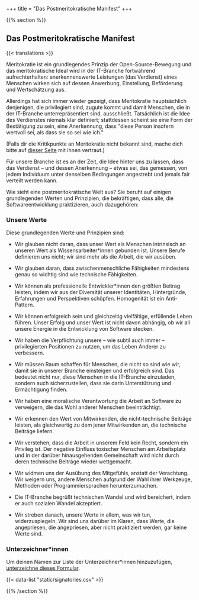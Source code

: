 +++
title = "Das Postmeritokratische Manifest"
+++

{{% section %}}

## Das Postmeritokratische Manifest

{{< translations >}}

Meritokratie ist ein grundlegendes Prinzip der Open-Source-Bewegung und das meritokratische Ideal wird in der IT-Branche fortwährend aufrechterhalten: anerkennenswerte Leistungen (das Verdienst) eines Menschen wirken sich auf dessen Anwerbung, Einstellung, Beförderung und Wertschätzung aus.

Allerdings hat sich immer wieder gezeigt, dass Meritokratie hauptsächlich denjenigen, die privilegiert sind, zugute kommt und damit Menschen, die in der IT-Branche unterrepräsentiert sind, ausschließt.
Tatsächlich ist die Idee des Verdienstes niemals klar definiert; stattdessen scheint sie eine Form der Bestätigung zu sein, eine Anerkennung, dass "diese Person insofern wertvoll sei, als dass sie so sei wie ich."

(Falls dir die Kritikpunkte an Meritokratie nicht bekannt sind, mache dich bitte auf <a href="/meritocracy/">dieser Seite</a> mit ihnen vertraut.)

Für unsere Branche ist es an der Zeit, die Idee hinter uns zu lassen, dass das Verdienst – und dessen Anerkennung – etwas sei, das gemessen, von jedem Individuum unter denselben Bedingungen angestrebt und jemals fair verteilt werden kann.

Wie sieht eine postmeritokratische Welt aus? Sie beruht auf einigen grundlegenden Werten und Prinzipien, die bekräftigen, dass alle, die Softwareentwicklung praktizieren, auch dazugehören:

### Unsere Werte

Diese grundlegenden Werte und Prinzipien sind:

* Wir glauben nicht daran, dass unser Wert als Menschen intrinsisch an unseren Wert als Wissensarbeiter*innen gebunden ist. Unsere Berufe definieren uns nicht; wir sind mehr als die Arbeit, die wir ausüben.

* Wir glauben daran, dass zwischenmenschliche Fähigkeiten mindestens genau so wichtig sind wie technische Fähigkeiten.

* Wir können als professionelle Entwickler*innen den größten Beitrag leisten, indem wir aus der Diversität unserer Identitäten, Hintergründe, Erfahrungen und Perspektiven schöpfen. Homogenität ist ein Anti-Pattern.

* Wir können erfolgreich sein und gleichzeitig vielfältige, erfüllende Leben führen. Unser Erfolg und unser Wert ist nicht davon abhängig, ob wir all unsere Energie in die Entwicklung von Software stecken.

* Wir haben die Verpflichtung unsere – wie subtil auch immer – privilegierten Positionen zu nutzen, um das Leben Anderer zu verbessern.

* Wir müssen Raum schaffen für Menschen, die nicht so sind wie wir, damit sie in unserer Branche einsteigen und erfolgreich sind. Das bedeutet nicht nur, diese Menschen in die IT-Branche einzuladen, sondern auch sicherzustellen, dass sie darin Unterstützung und Ermächtigung finden.

* Wir haben eine moralische Verantwortung die Arbeit an Software zu verweigern, die das Wohl anderer Menschen beeinträchtigt.

* Wir erkennen den Wert von Mitwirkenden, die nicht-technische Beiträge leisten, als gleichwertig zu dem jener Mitwirkenden an, die technische Beiträge liefern.

* Wir verstehen, dass die Arbeit in unserem Feld kein Recht, sondern ein Privileg ist. Der negative Einfluss toxischer Menschen am Arbeitsplatz und in der darüber hinausgehenden Gemeinschaft wird nicht durch deren technische Beiträge wieder wettgemacht.

* Wir widmen uns der Ausübung des Mitgefühls, anstatt der Verachtung. Wir weigern uns, andere Menschen aufgrund der Wahl ihrer Werkzeuge, Methoden oder Programmiersprachen herunterzumachen.

* Die IT-Branche begrüßt technischen Wandel und wird bereichert, indem er auch sozialen Wandel akzeptiert.

* Wir streben danach, unsere Werte in allem, was wir tun, widerzuspiegeln. Wir sind uns darüber im Klaren, dass Werte, die angepriesen, die angepriesen, aber nicht praktiziert werden, gar keine Werte sind.


### Unterzeichner*innen


<p class="callout">
  Um deinen Namen zur Liste der Unterzeichner*innen hinzuzufügen, <a href="https://goo.gl/forms/9JT45K1iuKcBSPFj2">unterzeichne dieses Formular</a>.
</p>

{{< data-list "static/signatories.csv" >}}

{{% /section %}}

